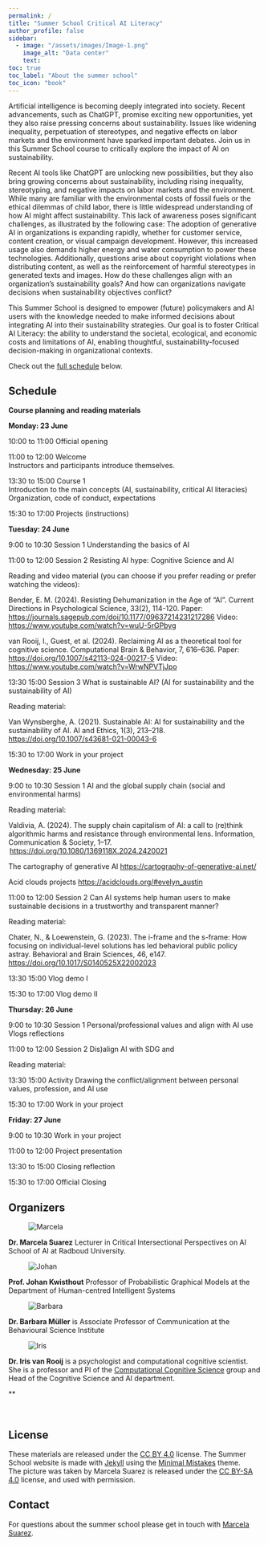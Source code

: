 ```yaml
---
permalink: /
title: "Summer School Critical AI Literacy"
author_profile: false
sidebar:
  - image: "/assets/images/Image-1.png"
    image_alt: "Data center"
    text: 
toc: true
toc_label: "About the summer school"
toc_icon: "book"
---
```


Artificial intelligence is becoming deeply integrated into society. Recent advancements, such as ChatGPT, promise exciting new opportunities, yet they also raise pressing concerns about sustainability. Issues like widening inequality, perpetuation of stereotypes, and negative effects on labor markets and the environment have sparked important debates. Join us in this Summer School course to critically explore the impact of AI on sustainability. 
 
Recent AI tools like ChatGPT are unlocking new possibilities, but they also bring growing concerns about sustainability, including rising inequality, stereotyping, and negative impacts on labor markets and the environment. While many are familiar with the environmental costs of fossil fuels or the ethical dilemmas of child labor, there is little widespread understanding of how AI might affect sustainability. This lack of awareness poses significant challenges, as illustrated by the following case: 
The adoption of generative AI in organizations is expanding rapidly, whether for customer service, content creation, or visual campaign development. However, this increased usage also demands higher energy and water consumption to power these technologies. Additionally, questions arise about copyright violations when distributing content, as well as the reinforcement of harmful stereotypes in generated texts and images. How do these challenges align with an organization’s sustainability goals? And how can organizations navigate decisions when sustainability objectives conflict? 
 
This Summer School is designed to empower (future) policymakers and AI users with the knowledge needed to make informed decisions about integrating AI into their sustainability strategies. Our goal is to foster Critical AI Literacy: the ability to understand the societal, ecological, and economic costs and limitations of AI, enabling thoughtful, sustainability-focused decision-making in organizational contexts. 

Check out the [full schedule](#schedule) below. 


## Schedule

**Course planning and reading materials** 
 
**Monday: 23 June** 
 
10:00 to 11:00 Official opening  
 
11:00 to 12:00 Welcome  
Instructors and participants introduce themselves. 
 
13:30 to 15:00 Course 1  
Introduction to the main concepts (AI, sustainability, critical AI literacies) 
Organization, code of conduct, expectations 
 
15:30 to 17:00 Projects (instructions) 



**Tuesday: 24 June** 
 
9:00 to 10:30 Session 1 
Understanding the basics of AI  
 
11:00 to 12:00 Session 2 
Resisting AI hype: Cognitive Science and AI 
 
Reading and video material (you can choose if you prefer reading or prefer watching the videos): 
 
Bender, E. M. (2024). Resisting Dehumanization in the Age of “AI”. Current Directions in Psychological Science, 33(2), 114-120. 
Paper: https://journals.sagepub.com/doi/10.1177/09637214231217286 
Video: https://www.youtube.com/watch?v=wuU-5rGPbyg  
 
van Rooij, I., Guest, et al. (2024). Reclaiming AI as a theoretical tool for cognitive science. Computational Brain & Behavior, 7, 616–636. 
Paper: https://doi.org/10.1007/s42113-024-00217-5 
Video: https://www.youtube.com/watch?v=WrwNPVTjJpo 
 
 
13:30 15:00 Session 3 
What is sustainable AI? (AI for sustainability and the sustainability of AI) 
 
 
Reading material: 
 
Van Wynsberghe, A. (2021). Sustainable AI: AI for sustainability and the sustainability of AI. AI and Ethics, 1(3), 213–218. https://doi.org/10.1007/s43681-021-00043-6 
 
 
15:30 to 17:00 Work in your project 



**Wednesday: 25 June** 
 
9:00 to 10:30 Session 1 
AI and the global supply chain (social and environmental harms)  
 
Reading material: 
 
Valdivia, A. (2024). The supply chain capitalism of AI: a call to (re)think algorithmic harms and resistance through environmental lens. Information, Communication & Society, 1–17.  https://doi.org/10.1080/1369118X.2024.2420021 

The cartography of generative AI 
https://cartography-of-generative-ai.net/ 
  
Acid clouds projects 
https://acidclouds.org/#evelyn_austin 
 
 
11:00 to 12:00 Session 2 
Can AI systems help human users to make sustainable decisions in a trustworthy and transparent manner? 
  
Reading material: 
  
Chater, N., & Loewenstein, G. (2023). The i-frame and the s-frame: How focusing on individual-level solutions has led behavioral public policy astray. Behavioral and Brain Sciences, 46, e147. https://doi.org/10.1017/S0140525X22002023 
 
 
13:30 15:00 Vlog demo I 

 
15:30 to 17:00 Vlog demo II 


 
**Thursday: 26 June** 
 
9:00 to 10:30 Session 1 
Personal/professional values and align with AI use 
Vlogs reflections 
 
11:00 to 12:00  Session 2 
Dis)align AI with SDG and  
 
Reading material:  
 
 
13:30 15:00  Activity 
Drawing the conflict/alignment between personal values, profession, and AI use 
 
15:30 to 17:00 Work in your project 

 
 
**Friday: 27 June** 
 
9:00 to 10:30 Work in your project 
 
11:00 to 12:00 Project presentation 
 
13:30 to 15:00 Closing reflection 
 
15:30 to 17:00 Official Closing 
 


## Organizers

<figure style="width: 80px" class="align-left">
  <img src="{{ site.url }}{{ site.baseurl }}/assets/images/Suarez.jpg" alt="Marcela">
</figure>

**Dr. Marcela Suarez** Lecturer in Critical Intersectional Perspectives on AI 
School of AI at Radboud University. 

<figure style="width: 80px" class="right">
  <img src="{{ site.url }}{{ site.baseurl }}/assets/images/Kwisthout.png" alt="Johan">
</figure>

**Prof. Johan Kwisthout** Professor of Probabilistic Graphical Models at the Department of Human-centred Intelligent Systems

<figure style="width: 80px" class="align-left">
  <img src="{{ site.url }}{{ site.baseurl }}/assets/images/Mueller.png" alt="Barbara">
</figure>

**Dr. Barbara Müller** is Associate Professor of Communication at the Behavioural Science Institute

<figure style="width: 80px" class="align-right">
  <img src="{{ site.url }}{{ site.baseurl }}/assets/images/Iris.webp" alt="Iris">
</figure>

**Dr. Iris van Rooij** is a psychologist and computational cognitive scientist. She is a professor and PI of the [Computational Cognitive Science](https://www.ru.nl/en/departments/donders-centre-for-cognition/computational-cognitive-science) group and Head of the Cognitive Science and AI department. 

**


<br>

## License

These materials are released under the [CC BY 4.0](https://creativecommons.org/licenses/by/4.0/) license. The Summer School website is made with [Jekyll](https://jekyllrb.com) using the [Minimal Mistakes](https://mmistakes.github.io/minimal-mistakes) theme.  
The picture was taken by Marcela Suarez is released under the [CC BY-SA 4.0](https://creativecommons.org/licenses/by-sa/4.0/) license, and used with permission.

## Contact

For questions about the summer school please get in touch with [Marcela Suarez](mailto:marcela.suarezestrada@ru.nl).

<br>

